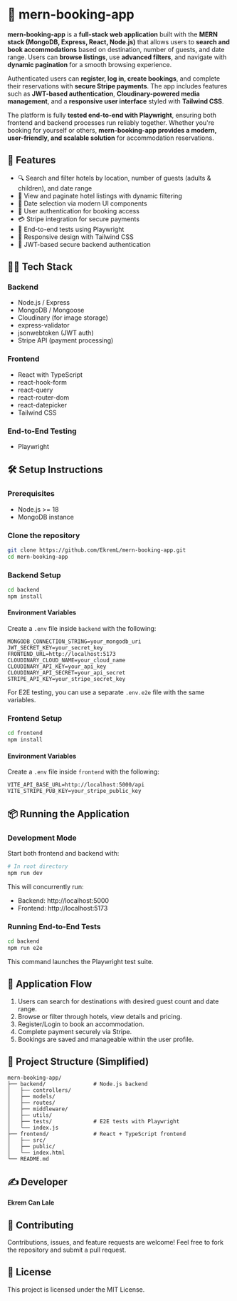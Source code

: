 # 🏨 mern-booking-app

**mern-booking-app** is a **full-stack web application** built with the **MERN stack (MongoDB, Express, React, Node.js)** that allows users to **search and book accommodations** based on destination, number of guests, and date range. Users can **browse listings**, use **advanced filters**, and navigate with **dynamic pagination** for a smooth browsing experience.  

Authenticated users can **register, log in, create bookings**, and complete their reservations with **secure Stripe payments**. The app includes features such as **JWT-based authentication**, **Cloudinary-powered media management**, and a **responsive user interface** styled with **Tailwind CSS**.  

The platform is fully **tested end-to-end with Playwright**, ensuring both frontend and backend processes run reliably together. Whether you're booking for yourself or others, **mern-booking-app provides a modern, user-friendly, and scalable solution** for accommodation reservations.

## 🚀 Features

- 🔍 Search and filter hotels by location, number of guests (adults & children), and date range
- 🏨 View and paginate hotel listings with dynamic filtering
- 📅 Date selection via modern UI components
- 👤 User authentication for booking access
- 💳 Stripe integration for secure payments
- 🧪 End-to-end tests using Playwright
- 🎯 Responsive design with Tailwind CSS
- 🔐 JWT-based secure backend authentication

## 🧑‍💻 Tech Stack

### Backend
- Node.js / Express
- MongoDB / Mongoose
- Cloudinary (for image storage)
- express-validator
- jsonwebtoken (JWT auth)
- Stripe API (payment processing)

### Frontend
- React with TypeScript
- react-hook-form
- react-query
- react-router-dom
- react-datepicker
- Tailwind CSS

### End-to-End Testing
- Playwright
 
## 🛠️ Setup Instructions

### Prerequisites
- Node.js >= 18
- MongoDB instance

### Clone the repository
```bash
git clone https://github.com/EkremL/mern-booking-app.git
cd mern-booking-app
```

### Backend Setup
```bash
cd backend
npm install
```

#### Environment Variables
Create a `.env` file inside `backend` with the following:
```env
MONGODB_CONNECTION_STRING=your_mongodb_uri
JWT_SECRET_KEY=your_secret_key
FRONTEND_URL=http://localhost:5173
CLOUDINARY_CLOUD_NAME=your_cloud_name
CLOUDINARY_API_KEY=your_api_key
CLOUDINARY_API_SECRET=your_api_secret
STRIPE_API_KEY=your_stripe_secret_key
```

For E2E testing, you can use a separate `.env.e2e` file with the same variables.

### Frontend Setup
```bash
cd frontend
npm install
```

#### Environment Variables
Create a `.env` file inside `frontend` with the following:
```env
VITE_API_BASE_URL=http://localhost:5000/api
VITE_STRIPE_PUB_KEY=your_stripe_public_key
```
## 📦 Running the Application

### Development Mode
Start both frontend and backend with:
```bash
# In root directory
npm run dev
```
This will concurrently run:
- Backend: http://localhost:5000
- Frontend: http://localhost:5173

### Running End-to-End Tests
```bash
cd backend
npm run e2e
```
This command launches the Playwright test suite.


## 📸 Application Flow
1. Users can search for destinations with desired guest count and date range.
2. Browse or filter through hotels, view details and pricing.
3. Register/Login to book an accommodation.
4. Complete payment securely via Stripe.
5. Bookings are saved and manageable within the user profile.


## 📁 Project Structure (Simplified)

```
mern-booking-app/
├── backend/               # Node.js backend
│   ├── controllers/
│   ├── models/
│   ├── routes/
│   ├── middleware/
│   ├── utils/
│   ├── tests/             # E2E tests with Playwright
│   └── index.js
├── frontend/              # React + TypeScript frontend
│   ├── src/
│   ├── public/
│   └── index.html
└── README.md
```

## ✍️ Developer

**Ekrem Can Lale**

## 🤝 Contributing

Contributions, issues, and feature requests are welcome!
Feel free to fork the repository and submit a pull request.

## 📄 License
This project is licensed under the MIT License.
